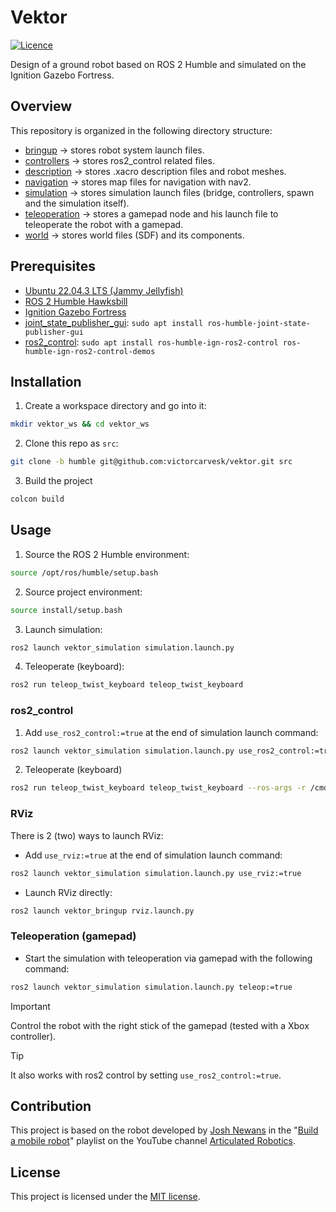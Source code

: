 # Vektor
[![Licence](https://img.shields.io/badge/License-MIT-green.svg)](./LICENSE)

Design of a ground robot based on ROS 2 Humble and simulated on the Ignition Gazebo Fortress.

## Overview

This repository is organized in the following directory structure:

- [bringup](./vektor_bringup/) → stores robot system launch files.
- [controllers](./vektor_controllers/) → stores ros2_control related files.
- [description](./vektor_description/) → stores .xacro description files and robot meshes.
- [navigation](./vektor_navigation/) → stores map files for navigation with nav2.
- [simulation](./vektor_simulation/) → stores simulation launch files (bridge, controllers, spawn and the simulation itself).
- [teleoperation](./vektor_teleoperation/) → stores a gamepad node and his launch file to teleoperate the robot with a gamepad.
- [world](./vektor_world/) → stores world files (SDF) and its components.


## Prerequisites
- [Ubuntu 22.04.3 LTS (Jammy Jellyfish)](https://releases.ubuntu.com/jammy/)
- [ROS 2 Humble Hawksbill](https://docs.ros.org/en/humble/Installation/Ubuntu-Install-Debians.html)
- [Ignition Gazebo Fortress](https://gazebosim.org/docs/fortress/ros_installation)
- [joint_state_publisher_gui](https://index.ros.org/p/joint_state_publisher_gui/): `sudo apt install ros-humble-joint-state-publisher-gui`
- [ros2_control](https://control.ros.org/humble/doc/getting_started/getting_started.html#binary-packages): `sudo apt install ros-humble-ign-ros2-control ros-humble-ign-ros2-control-demos`

## Installation
1. Create a workspace directory and go into it:
```bash
mkdir vektor_ws && cd vektor_ws
```
2. Clone this repo as `src`:
```bash
git clone -b humble git@github.com:victorcarvesk/vektor.git src
```
3. Build the project
```bash
colcon build
```

## Usage

1. Source the ROS 2 Humble environment:
```bash
source /opt/ros/humble/setup.bash
```
2. Source project environment:
```bash
source install/setup.bash
```
3. Launch simulation:
```bash
ros2 launch vektor_simulation simulation.launch.py
```
4.  Teleoperate (keyboard):
```bash
ros2 run teleop_twist_keyboard teleop_twist_keyboard
```


### ros2_control
1. Add `use_ros2_control:=true` at the end of simulation launch command:
```bash
ros2 launch vektor_simulation simulation.launch.py use_ros2_control:=true
```
2. Teleoperate (keyboard)
```bash
ros2 run teleop_twist_keyboard teleop_twist_keyboard --ros-args -r /cmd_vel:=/diff_drive_base_controller/cmd_vel_unstamped
```

### RViz
There is 2 (two) ways to launch RViz:
- Add `use_rviz:=true` at the end of simulation launch command:
```bash
ros2 launch vektor_simulation simulation.launch.py use_rviz:=true
```
- Launch RViz directly:
```bash
ros2 launch vektor_bringup rviz.launch.py 
```

### Teleoperation (gamepad)
- Start the simulation with teleoperation via gamepad with the following command:
```bash
ros2 launch vektor_simulation simulation.launch.py teleop:=true
```
> [!IMPORTANT]
> Control the robot with the right stick of the gamepad (tested with a Xbox controller).

> [!TIP]
> It also works with ros2 control by setting `use_ros2_control:=true`.

## Contribution
This project is based on the robot developed by [Josh Newans](https://github.com/joshnewans) in the "[Build a mobile robot](https://www.youtube.com/playlist?list=PLunhqkrRNRhYAffV8JDiFOatQXuU-NnxT)" playlist on the YouTube channel [Articulated Robotics](https://www.youtube.com/@ArticulatedRobotics).

## License
This project is licensed under the [MIT license](./LICENSE).
